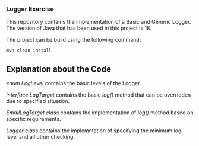### Logger Exercise

This repository contains the implementation of a Basic and Generic Logger. The version of Java that has been used in this project is 18.

The project can be build using the following command:
```
mvn clean install
```

## Explanation about the Code
_enum LogLevel_ contains the basic levels of the Logger.

_interface LogTarget_ contains the basic *log()* method that can be overridden due to specified situation.

_EmailLogTarget class_ contains the implementation of *log()* method based on specific requirements.

_Logger class_ contains the implemntation of specifying the minimum log level and all other checking.
